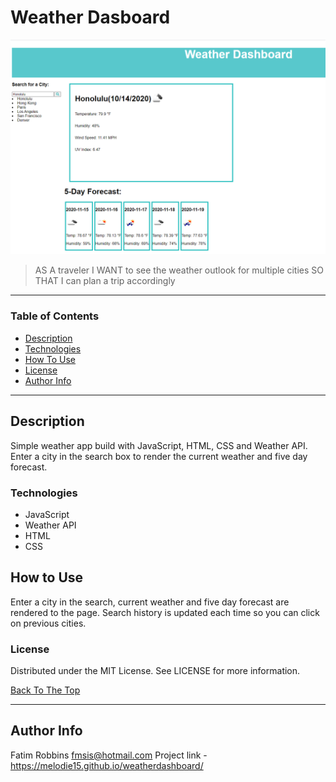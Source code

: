 # Weather Dasboard

<img src="Projectscreenshot.png" alt="project image">

> AS A traveler
  I WANT to see the weather outlook for multiple cities
  SO THAT I can plan a trip accordingly

---

### Table of Contents

- [Description](#description)
- [Technologies](#technologies)
- [How To Use](#how-to-use)
- [License](#license)
- [Author Info](#author-info)

---

## Description

Simple weather app build with JavaScript, HTML, CSS and Weather API. Enter a city in the search box to render the current weather and five day forecast.

### Technologies

- JavaScript
- Weather API
- HTML
- CSS

## How to Use

Enter a city in the search, current weather and five day forecast are rendered to the page. Search history is updated each time so you can click on previous cities. 

### License

Distributed under the MIT License. See LICENSE for more information.

[Back To The Top](#weather-dashboard)

---

## Author Info

Fatim Robbins
fmsis@hotmail.com
Project link - https://melodie15.github.io/weatherdashboard/ 
